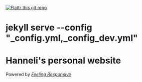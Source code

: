 [![Flattr this git repo](http://api.flattr.com/button/flattr-badge-large.png)](https://flattr.com/submit/auto?user_id=Phlow&url=https://github.com/Phlow/feeling-responsive&title=Support%20Feeling%20Responsive%20Jekyll%20Theme&language=en_GB&tags=github,jekyll,theme,webdesign&category=software)

# jekyll serve --config "_config.yml,_config_dev.yml" 

# Hanneli's personal website

Powered by [*Feeling Responsive*][1]

[1]: http://phlow.github.io/feeling-responsive/
